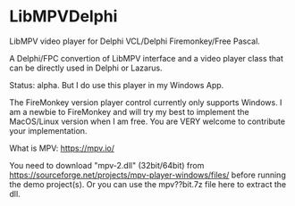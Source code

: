 # LibMPVDelphi
LibMPV video player for Delphi VCL/Delphi Firemonkey/Free Pascal.

A Delphi/FPC convertion of LibMPV interface and a video player class that can be directly used in Delphi or Lazarus.

Status: alpha. But I do use this player in my Windows App.

The FireMonkey version player control currently only supports Windows. I am a newbie to FireMonkey and will try my best to implement the MacOS/Linux version when I am free. You are VERY welcome to contribute your implementation.

What is MPV: https://mpv.io/

You need to download "mpv-2.dll" (32bit/64bit) from
  https://sourceforge.net/projects/mpv-player-windows/files/
before running the demo project(s). 
Or you can use the mpv??bit.7z file here to extract the dll. 
 
